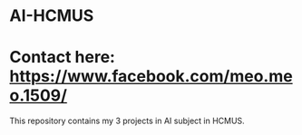# AI-HCMUS
# Contact here: https://www.facebook.com/meo.meo.1509/

This repository contains my 3 projects in AI subject in HCMUS.
